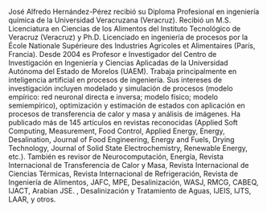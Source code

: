 José Alfredo Hernández-Pérez recibió su Diploma Profesional en ingeniería química de la Universidad Veracruzana (Veracruz). Recibió un M.S. Licenciatura en Ciencias de los Alimentos del Instituto Tecnológico de Veracruz (Veracruz) y Ph.D. Licenciado en ingeniería de procesos por la École Nationale Supérieure des Industries Agricoles et Alimentaires (París, Francia). Desde 2004 es Profesor e Investigador del Centro de Investigación en Ingeniería y Ciencias Aplicadas de la Universidad Autónoma del Estado de Morelos (UAEM). Trabaja principalmente en inteligencia artificial en procesos de ingeniería. Sus intereses de investigación incluyen modelado y simulación de procesos (modelo empírico: red neuronal directa e inversa; modelo físico; modelo semiempírico), optimización y estimación de estados con aplicación en procesos de transferencia de calor y masa y análisis de imágenes. Ha publicado más de 145 artículos en revistas reconocidas (Applied Soft Computing, Measurement, Food Control, Applied Energy, Energy, Desalination, Journal of Food Engineering, Energy and Fuels, Drying Technology, Journal of Solid State Electrochemistry, Renewable Energy, etc.). También es revisor de Neurocomputación, Energía, Revista Internacional de Transferencia de Calor y Masa, Revista Internacional de Ciencias Térmicas, Revista Internacional de Refrigeración, Revista de Ingeniería de Alimentos, JAFC, MPE, Desalinización, WASJ, RMCG, CABEQ, IJACT, Arabian JSE. , Desalinización y Tratamiento de Aguas, IJEIS, IJTS, LAAR, y otros.
